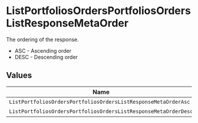 # ListPortfoliosOrdersPortfoliosOrdersListResponseMetaOrder

The ordering of the response.
* ASC - Ascending order
* DESC - Descending order


## Values

| Name                                                            | Value                                                           |
| --------------------------------------------------------------- | --------------------------------------------------------------- |
| `ListPortfoliosOrdersPortfoliosOrdersListResponseMetaOrderAsc`  | ASC                                                             |
| `ListPortfoliosOrdersPortfoliosOrdersListResponseMetaOrderDesc` | DESC                                                            |